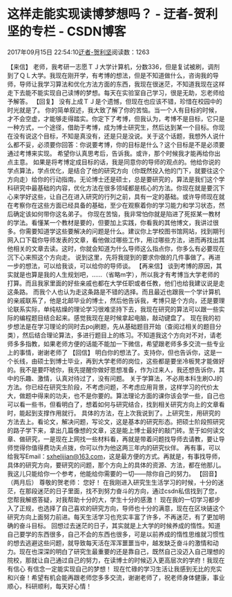 
# 这样走能实现读博梦想吗？ - 迂者-贺利坚的专栏 - CSDN博客

2017年09月15日 22:54:10[迂者-贺利坚](https://me.csdn.net/sxhelijian)阅读数：1263


【来信】
老师，我考研一志愿ＴＪ大学计算机，分数336，但是复试被刷，调剂到了ＱＬ大学。我现在刚开学，有考博的想法，但是不知道做什么，咨询我的导师，导师让我学习算法和优化方法方面的东西，我现在很迷茫，不知道我现在这样走下去能不能实现自己读博的梦想。每天在实验室自己学习，很是无助，忘老师给予解答。
【回复】
没有上成ＴＪ是个遗憾，但现在也应该不错，珍惜在校园中的时光就是了。
你的简单叙述，我大致了解了你的苦恼。当一个人有目标的时候，才不会空虚，才能够走得踏实。你定下了考博，但我认为，考博不是目标，它只是一种方式，一个途径，借助于考博，成为博士研究生，然后达到某一个目标。你现在没有说这个目标，不知是真没有，还是只是没说。关于这个话题，我想外人说什么都不妥，必须要你回答：你说要考博，你的目标是什么？这个目标是不是必须要通过考博来实现。
希望你认真思考后，告诉我。或许，那个时候我才能再给你出点主意。
如果是将考博定成目标的话，我是同意你的导师的观点的。他给你说的学点算法，学点优化，是结合了他的研究方向（你既然投入他的门下，就要往这个方向走）给你的行动指南。无论博士还是硕士，总是要研究的，算法是我们这个学科研究中最基础的内容，优化方法在很多领域都是核心的方法。你现在就是要沉下心来学好这些，让自己在进入研究的行列之前，具有一定的基础。或许导师现在就在考察你在这些方面已经具备的基础，至少在观察着你的学习能力和学习状态，然后确定该如何带你这名弟子。
你现在苦恼，我非常怕你就是陷进了死抠某一教材的学法。看懂某一个教材是要的，但要加上实践，你看我的其他博文，我讲过很多。你需要知道学这些要解决的问题是什么。建议你上学校图书馆网站，找到期刊网入口下载你导师发表的文章，看他做过哪些工作，用过哪些方法，进而再找出其他相关的文章去读。这时，你就会知道为什么导师这么指点你，你多么有必要现在沉下心来照这个方向走。
说到这里，先将我提到的要求你做的几件事做了。再进一步的想法，可以给我谈，可以给你的导师谈。
【再来信】
谈到考博的原因，其实就是也算是我的人生规划吧，……（省略m字），所以我才有考博当大学老师的打算。而且我家里面的好些亲戚也都在大学任职或者任教，他们也给我建议说是走这条路。
而我个人也认为走这条路是不错的选择。而且最近也跟我一个学计算机的亲戚联系了，他是北邮毕业的博士，然后他告诉我，考博只是个方向，还是要理论联系实际，单纯枯燥的理论学习很难坚持下去，我现在研究的算法可以跟一些实际的编程题目结合起来。感觉我现在是时候拿起电脑，敲动键盘了。
现在我的初步想法是在学习理论的同时去poj刷题，先从基础题目开始（查阅过相关的题目分类），然后结合理论算法，多进行题目上的练习。不知道我这个方向对不对，请老师多多指教，如果老师方便的话能不能加一下微信，希望跟老师多多交流一些专业上的事情，谢谢老师了
【回信】
明白你的想法了。支持你，但也告诉你，这是一个长线，由硕士到博士毕业，再到大学老师的岗位，这些都是要坐冷板凳才能做好的。我不是要吓唬你，我先提醒你做好思想准备，作为过来人，我还想告诉你，其中的乐趣、激情，认真对待过了，没有问题。
关于学算法，不必用本科生刷OJ的方法。你已经在研究生阶段，不考虑问题，不考虑应用背景，这样学习的代价太大，做题中得来的功夫，也不是你要的。算法理论方面的课你该会学一些，自己也可以看一些书，但看明白了，想着如何与研究结合，找到相关研究方向上的文章看时，能起到支撑作用就行。
具体的方法，在上次我说到了。上研究生，用研究的方法去上。看论文，解决问题，写论文，这是基本的研究形态。把硕士阶段照研究的路子学下来，拿出几篇像想的文章，这是能上博士最好的敲门砖。至于如何读文章、做研究，一是现在上网找一些材料看，再就是带着问题找导师去请教，要让导师觉得你值得费功夫点拨，你可以作为他这两三年内的研究伙伴。
再有事，可以给我写Email：sxhelijian@163.com，这是最方便的方式。再就是，有事找导师，具体的研究方向，要研究的问题，那个方向上的具体的资源、方法，都在他那儿。我这儿只能给你一个参考，他能给你需要的一切——除你自己的努力。
【回音】（两月后）
尊敬的贺老师：
您好！
在我刚进入研究生生活学习的时候，十分的迷茫，在那段迷茫的日子里面，找不到努力奋斗的方向，通过csdn私信找到了您，您帮我解惑答疑，对我帮助十分的大，学生十分的感激！
现在我的一切学习都步入了正规，也选择了自己喜欢的研究方向，导师也十分的满意，现在在区块链这个研究方向上面努力前进。每天生活学习也充实丰富了许多，不再迷茫，有了更加明确的奋斗目标。
回想过去迷茫的日子，其实就是上大学的时候养成的惰性。知道自己要学的东西很多，自己不会的东西也很多，可是以前养成的惰性思维就习惯性的想去逃避这些问题，就导致每天活在浑浑噩噩当中，越发缺乏奋斗的激情和动力。现在也深深的明白了研究生最重要的还是靠自己，既然自己没迈入自己理想的院校，那就让自己通过自己的努力，在读博士的时候迈入更高层次的学府！我现在有信心 有信念一定能实现自己的梦想！
现在忙碌的学习生活让我感到无比的充实和兴奋！希望有机会能再跟老师您多多交流，谢谢老师了，祝老师身体健康，事业顺心，科研顺利，每天好心情！

